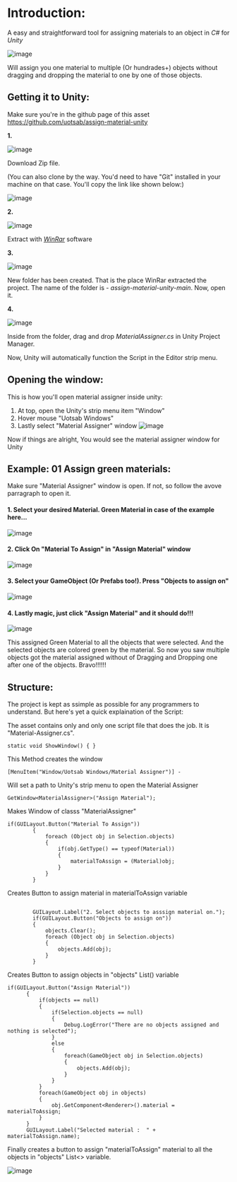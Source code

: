 # Introduction:
A easy and straightforward tool for assigning materials to an object in *C#* for *Unity*

![image](https://user-images.githubusercontent.com/59441459/170861023-a555cc16-ee3f-431e-aad8-93ac35317b48.png)

Will assign you one material to multiple (Or hundrades+) objects without dragging and dropping the material to one by one of those objects.

## **Getting it to Unity:**
Make sure you're in the github page of this asset https://github.com/uotsab/assign-material-unity

**1.**

![image](https://user-images.githubusercontent.com/59441459/170861810-cfa9d272-c43e-4501-9383-854606faac19.png)

Download Zip file. 

(You can also clone by the way. You'd need to have "Git" installed in your machine on that case. You'll copy the link like shown below:)

![image](https://user-images.githubusercontent.com/59441459/170861864-80cfe13a-350a-431a-8643-a4c0a01bb1df.png)

**2.**

![image](https://user-images.githubusercontent.com/59441459/170862037-7337c237-2d71-4521-b346-cd95b4fd40f1.png)

Extract with *[WinRar](https://www.win-rar.com/start.html?&L=0)* software

**3.**

![image](https://user-images.githubusercontent.com/59441459/170862496-fe593fd0-c7e4-4da5-84f9-5e7ee56bf12e.png)

New folder has been created. That is the place WinRar extracted the project. The name of the folder is - *assign-material-unity-main*. Now, open it.

**4.**

![image](https://user-images.githubusercontent.com/59441459/170862283-98e2678b-77c3-4459-8e2a-90f0095c40ac.png)

Inside from the folder, drag and drop *MaterialAssigner.cs* in Unity Project Manager.

Now, Unity will automatically function the Script in the Editor strip menu.



## **Opening the window:**
This is how you'll open material assigner inside unity:
1. At top, open the Unity's strip menu item "Window"
2. Hover mouse "Uotsab Windows"
3. Lastly select "Material Assigner" window
![image](https://user-images.githubusercontent.com/59441459/170862957-13124578-eda1-4e15-b8e0-d5ac4acbe507.png)

Now if things are alright, You would see the material assigner window for Unity


## **Example: 01 Assign green materials:**

Make sure "Material Assigner" window is open. If not, so follow the avove parragraph to open it.

#### 1. Select your desired Material. Green Material in case of the example here...

![image](https://user-images.githubusercontent.com/59441459/170860429-629ed18b-1008-438c-883a-80abafd404e5.png)

#### 2. Click On "Material To Assign" in "Assign Material" window 

![image](https://user-images.githubusercontent.com/59441459/170860477-3f1bee4e-b3e7-469f-9af5-ef48e3d6b5ed.png)

#### 3. Select your GameObject (Or Prefabs too!). Press "Objects to assign on"

![image](https://user-images.githubusercontent.com/59441459/170860610-e4a003aa-546d-4db5-80a3-3e03bb4124b4.png)

#### 4. Lastly magic, just click "Assign Material" and it should do!!!
![image](https://user-images.githubusercontent.com/59441459/170860856-4dc161c0-7fdd-43ad-b602-0db70b47d6f2.png)

This assigned Green Material to all the objects that were selected. And the selected objects are colored green by the material.
So now you saw multiple objects got the material assigned without of Dragging and Dropping one after one of the objects. Bravo!!!!!!


## **Structure:**

The project is kept as ssimple as possible for any programmers to understand. But here's yet a quick explaination of the Script:

The asset contains only and only one script file that does the job. It is "Material-Assigner.cs".

```
static void ShowWindow() { }
```
This Method creates the window
```
[MenuItem("Window/Uotsab Windows/Material Assigner")] - 
```
Will set a path to Unity's strip menu to open the Material Assigner
```
GetWindow<MaterialAssigner>("Assign Material");
```
Makes Window of classs "MaterialAssigner"

```
if(GUILayout.Button("Material To Assign"))
        {
            foreach (Object obj in Selection.objects)
            {
                if(obj.GetType() == typeof(Material))
                {
                    materialToAssign = (Material)obj;
                }
            }
        }
```
Creates Button to assign material in materialToAssign variable
```

        GUILayout.Label("2. Select objects to asssign material on.");
        if(GUILayout.Button("Objects to assign on"))
        {
            objects.Clear();
            foreach (Object obj in Selection.objects)
            {
                objects.Add(obj);
            }
        }
 ```
Creates Button to assign objects in "objects" List<GameObject>() variable
  ```
  if(GUILayout.Button("Assign Material"))
        {
            if(objects == null)
            {
                if(Selection.objects == null)
                {
                    Debug.LogError("There are no objects assigned and nothing is selected");
                }
                else
                {
                    foreach(GameObject obj in Selection.objects)
                    {
                        objects.Add(obj);
                    }
                }
            }
            foreach(GameObject obj in objects)
            {
                obj.GetComponent<Renderer>().material = materialToAssign;
            }
        }
        GUILayout.Label("Selected material :  " + materialToAssign.name);
  ```
Finally creates a button to assign "materialToAssign" material to all the objects in "objects" List<> variable.

![image](https://user-images.githubusercontent.com/59441459/170861006-dcf09248-6fd1-453f-b7d9-70b463c25f34.png)
